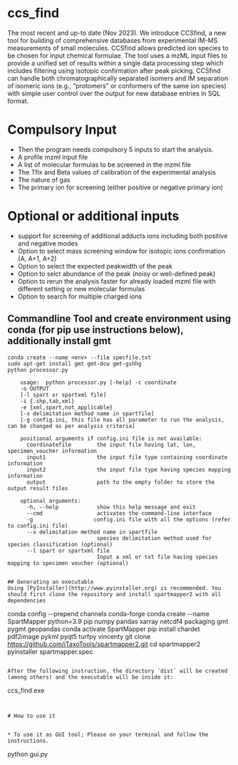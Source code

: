 # ccs_find
The most recent and up-to date (Nov 2023).
We introduce CCSfind, a new tool for building of comprehensive databases from experimental IM-MS measurements of small molecules. 
CCSfind allows predicted ion species to be chosen for input chemical formulae.
The tool uses a mzML input files to provide a unified set of results within a single data processing step which includes filtering using isotopic confirmation after peak picking.
CCSfind can handle both chromatographically separated isomers and IM separation of isomeric ions (e.g., “protomers” or conformers of the same ion species) with 
simple user control over the output for new database entries in SQL format. 

# Compulsory Input

* Then the program needs compulsory 5 inputs to start the analysis.
* A profile mzml input file
* A list of molecular formulas to be screened in the mzml file
* The Tfix and Beta values of calibration of the experimental analysis
* The nature of gas
* The primary ion for screening (either positive or negative primary ion)



# Optional or additional inputs

* support for screening of additional adducts ions including both positive and negative modes
* Option to select mass screening window for isotopic ions confirmation (A, A+1, A+2)
* Option to select the expected peakwidth of the peak 
* Option to selct abundance of the peak (noisy or well-defined peak)
* Option to rerun the analysis faster for already loaded mzml file with different setting or new molecular formulas
* Option to search for multiple charged ions



## Commandline Tool and create environment using conda (for pip use instructions below), additionally install gmt

```
conda create --name <env> --file specfile.txt
sudo apt-get install gmt gmt-dcw gmt-gshhg
python processor.py

    usage:  python processor.py [-help] -c coordinate 
    -o OUTPUT 
    [-l spart or spartxml file] 
    -i {.shp,tab,xml} 
    -e {xml,spart,not_applicable}
    [-x delimitation method name in spartfile]
    [-g config.ini, this file has all parameter to run the analysis, can be changed as per analysis criteria]

    positional arguments if config.ini file is not available:
      coordinatefile        the input file having lat, lon, specimen_voucher information
      input1                the input file type containing coordinate information
      input2                the input file type having species mapping information
      output                path to the empty folder to store the output result files

    optional arguments:
      -h, --help            show this help message and exit
      --cmd                 activates the command-line interface
      -g                   config.ini file with all the options (refer to config.ini file)
      --x delimitation method name in spartfile
                            species delimitation method used for species classification (optional)
      --l spart or spartxml file
                            Input a xml or txt file having species mapping to specimen voucher (optional)


## Generating an executable
Using [PyInstaller](http://www.pyinstaller.org) is recommended. You should first clone the repository and install spartmapper2 with all dependencies 
```
conda config --prepend channels conda-forge
conda create --name SpartMapper  python=3.9 pip numpy pandas xarray netcdf4 packaging gmt pygmt geopandas
conda activate SpartMapper
pip install chardet pdf2image pykml pyqt5 turfpy vincenty
git clone https://github.com/iTaxoTools/spartmapper2.git
cd spartmapper2
pyinstaller spartmapper.spec

```

After the following instruction, the directory `dist` will be created (among others) and the executable will be inside it:
```
ccs_find.exe
```


# How to use it


* To use it as GUI tool; Please on your terminal and follow the instructions.
```
python gui.py
```


